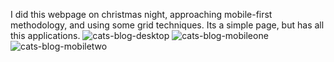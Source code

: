 I did this webpage on christmas night, approaching mobile-first methodology, and using some grid techniques. Its a simple page, but has all this applications.
![cats-blog-desktop](https://github.com/ghimelcandido/cats-blog/assets/105327320/ca824da2-6ae6-4d9e-aeae-f88109035f4f)
![cats-blog-mobileone](https://github.com/ghimelcandido/cats-blog/assets/105327320/17c2ca24-e04c-43d5-863d-94d14cf98e5a) ![cats-blog-mobiletwo](https://github.com/ghimelcandido/cats-blog/assets/105327320/e5ffe48c-c0ea-40c4-80f5-d715523ef5b7)


